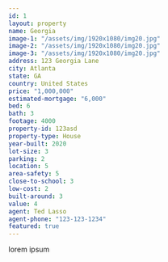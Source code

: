 ```yaml
---
id: 1
layout: property
name: Georgia
image-1: "/assets/img/1920x1080/img20.jpg"
image-2: "/assets/img/1920x1080/img20.jpg"
image-3: "/assets/img/1920x1080/img20.jpg"
address: 123 Georgia Lane
city: Atlanta
state: GA
country: United States
price: "1,000,000"
estimated-mortgage: "6,000"
bed: 6
bath: 3
footage: 4000
property-id: 123asd
property-type: House
year-built: 2020
lot-size: 3
parking: 2
location: 5
area-safety: 5
close-to-school: 3
low-cost: 2
built-around: 3
value: 4
agent: Ted Lasso
agent-phone: "123-123-1234"
featured: true
---
```

lorem ipsum
